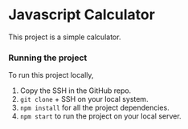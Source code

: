 # Javascript Calculator

This project is a simple calculator.

### Running the project

To run this project locally, 
1. Copy the SSH in the GitHub repo.
2. ```git clone``` + SSH on your local system.
3. ```npm install``` for all the project dependencies.
4. ```npm start``` to run the project on your local server.

